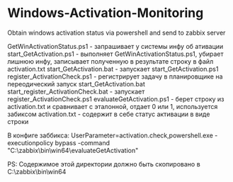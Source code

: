 # Windows-Activation-Monitoring
Obtain windows activation status via powershell and send to zabbix server

GetWinActivationStatus.ps1 - запрашивает у системы инфу об ативации
start_GetActivation.ps1 - выполняет GetWinActivationStatus.ps1, убирает лишнюю инфу, записывает полученную
в результате строку в файл activation.txt
start_GetActivation.bat - запускает start_GetActivation.ps1
register_ActivationCheck.ps1 - регистрирует задачу в планировщике на переодический запуск start_GetActivation.bat
start_register_ActivationCheck.bat - запускает register_ActivationCheck.ps1
evaluateGetActivation.ps1 - берет строку из activation.txt и сравнивает с эталонной, отдает 0 или 1,
используется забиксом
activation.txt - содержит в себе статус активации в виде строки

В конфиге заббикса:
UserParameter=activation.check,powershell.exe -executionpolicy bypass -command "C:\zabbix\bin\win64\evaluateGetActivation"

PS: Содержимое этой директории должно быть скопировано в C:\zabbix\bin\win64

